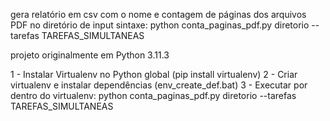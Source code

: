 gera relatório em csv com o nome e contagem de páginas dos arquivos PDF no diretório de input
sintaxe: python conta_paginas_pdf.py diretorio --tarefas TAREFAS_SIMULTANEAS

projeto originalmente em Python 3.11.3

1 - Instalar Virtualenv no Python global (pip install virtualenv)
2 - Criar virtualenv e instalar dependências (env_create_def.bat)
3 - Executar por dentro do virtualenv: python conta_paginas_pdf.py diretorio --tarefas TAREFAS_SIMULTANEAS
